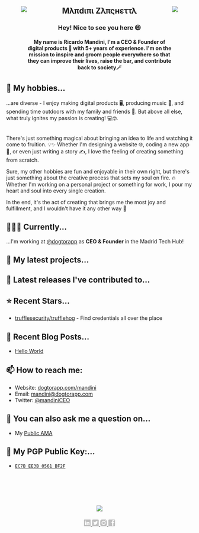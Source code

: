 
<section> 
  <figure>
    <img align="left" height="155px" src="https://acegif.com/wp-content/uploads/2021/06/acegifdotcom-unique-lightsabre-2.gif"/>
  </figure>
  
  <figure>
    <img align="right" height="155px" src="https://acegif.com/wp-content/uploads/2021/06/acegifdotcom-unique-lightsabre-4.gif"/>
  </figure>
  
  <h1 align="center">Μλπdιπι Zλπςнεττλ</h1>
 
  <h3 align="center">
    <div>Hey! Nice to see you here 😄</div>
  </h3>
  <h4 align="center">
    <div>My name is Ricardo Mandini, I'm a CEO & Founder of digital products 🐝 with 5+ years of experience. I'm on the mission to inspire and groom people everywhere so that they can improve their lives, raise the bar, and contribute back to society🪄</div>
    
  </h4>
</section>
<section>
  <h2>🏀 My hobbies...</h2>
  <div>...are diverse - I enjoy making digital products 🖥️, producing music 🎵, and spending time outdoors with my family and friends 🌳. But above all else, what truly ignites my passion is creating! 💻🤓. 
    
<br>There's just something magical about bringing an idea to life and watching it come to fruition. 💡✨ Whether I'm designing a website 🌐, coding a new app 📱, or even just writing a story ✍️, I love the feeling of creating something from scratch.</br>

Sure, my other hobbies are fun and enjoyable in their own right, but there's just something about the creative process that sets my soul on fire. 🔥 Whether I'm working on a personal project or something for work, I pour my heart and soul into every single creation.

In the end, it's the act of creating that brings me the most joy and fulfillment, and I wouldn't have it any other way 💚</div>
  
</section>
<section>
  <h2>👨🏻‍💻 Currently...</h2>
  <div>...I'm working at <a href="https://github.com/Dogtorapp" target="_blank" rel="noreferrer noopener">@dogtorapp</a> as <b>CEO & Founder </b> in the Madrid Tech Hub!</div>
    
</section>
<section>
  <h2>🌱 My latest projects...</h2>
  
</section>
<section>
  <h2>🔭 Latest releases I've contributed to...</h2>
  
</section>
<section>
  <h2>⭐ Recent Stars...</h2>

- [trufflesecurity/trufflehog](https://github.com/trufflesecurity/trufflehog) - Find credentials all over the place

</section>
<section>
  <h2>📰 Recent Blog Posts...</h2>

- [Hello World](https://maximousblk.me/posts/hello-world)

</section>
<section>
  <h2>📫 How to reach me:</h2>

- Website: [dogtorapp.com/mandini](https://dogtorapp.com/mandini)
- Email: [mandini@dogtorapp.com](mailto:mandini@dogtorapp.com)
- Twitter: [@mandiniCEO](https://twitter.com/mandiniCEO)

</section>
<section>
  <h2>💬 You can also ask me a question on...</h2>
  
  - My [Public AMA](https://github.com/orgs/DogtorDev/discussions)

</section>
<section>
  <h2>🔑 My PGP Public Key:...</h2>
  
 - [`EC7B EE3B 0561 BF2F`](https://keybase.io/maximousblk/pgp_keys.asc)
  
  <div>&nbsp;</div>
  <div>&nbsp;</div>
  <div>&nbsp;</div>

  <h1 align="center"><a href="https://www.buymeacoffee.com/mandini"><img src="https://img.buymeacoffee.com/button-api/?text=Buy me a coffee&emoji=📖&slug=empeje&button_colour=FFDD00&font_colour=000000&font_family=Cookie&outline_colour=000000&coffee_colour=ffffff"></a> </h1>
  
  <div align="center">
      <a href="https://www.linkedin.com/in/mandini" target="_blank" rel="noreferrer noopener">
         <img height="18px" src="./images/linkedin.png"/>
     </a>
     <a href="https://twitter.com/mandiniCEO" target="_blank" rel="noreferrer noopener">
         <img height="18px" src="./images/twitter.png"/>
     </a>
     <a href="https://www.instagram.com/mvndini" target="_blank" rel="noreferrer noopener">
         <img height="18px" src="./images/instagram.png"/>
     </a>
     <a href="https://es-la.facebook.com/mvndini" target="_blank" rel="noreferrer noopener">
         <img height="18px" src="./images/facebook.png"/>
     </a>
  </div>
